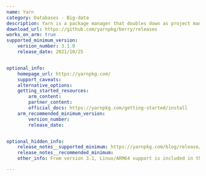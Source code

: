 ```yaml
---
name: Yarn
category: Databases - Big-data
description: Yarn is a package manager that doubles down as project manager. Whether user work on simple projects or industry monorepos, whether users are an open source developer or an enterprise user.
download_url: https://github.com/yarnpkg/berry/releases
works_on_arm: true
supported_minimum_version:
    version_number: 3.1.0
    release_date: 2021/10/25


optional_info:
    homepage_url: https://yarnpkg.com/
    support_caveats:
    alternative_options:
    getting_started_resources:
        arm_content:
        partner_content:
        official_docs: https://yarnpkg.com/getting-started/install
    arm_recommended_minimum_version:
        version_number:
        release_date:


optional_hidden_info:
    release_notes__supported_minimum: https://yarnpkg.com/blog/release/3.1
    release_notes__recommended_minimum:
    other_info: From version 3.1, Linux/ARM64 support is included in the .yarnc.yml (The user will be able to configure Yarn's internal settings in this file), kindly refer [here](https://yarnpkg.com/configuration/yarnrc#supportedArchitectures)

---
```



